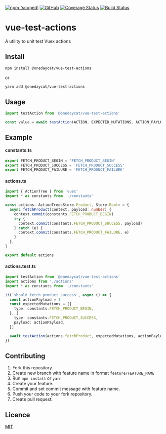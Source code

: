 [![npm (scoped)](https://img.shields.io/npm/v/@onedaycat/vue-test-actions.svg)](https://www.npmjs.com/package/@onedaycat/vue-test-actions)
[![GitHub](https://img.shields.io/github/license/onedaycat/vue-test-actions.svg)](LICENSE)
[![Coverage Status](https://coveralls.io/repos/github/onedaycat/vue-test-actions/badge.svg?branch=master)](https://coveralls.io/github/onedaycat/vue-test-actions?branch=master)
[![Build Status](https://travis-ci.org/onedaycat/vue-test-actions.svg?branch=master)](https://travis-ci.org/onedaycat/vue-test-actions)

# vue-test-actions
A utility to unit test Vuex actions

## Install
```sh
npm install @onedaycat/vue-test-actions
```
or
```sh
yarn add @onedaycat/vue-test-actions
```

## Usage
```typescript
import testAction from '@onedaycat/vue-test-actions'

const value = await testAction(ACTION, EXPECTED_MUTATIONS, ACTION_PAYLOAD, STORE)
```

## Example
#### constants.ts
```typescript
export FETCH_PRODUCT_BEGIN = 'FETCH_PRODUCT_BEGIN'
export FETCH_PRODUCT_SUCCESS = 'FETCH_PRODUCT_SUCCESS'
export FETCH_PRODUCT_FAILURE = 'FETCH_PRODUCT_FAILURE'
```

#### actions.ts
```typescript
import { ActionTree } from 'vuex'
import * as constants from './constants'

const actions: ActionTree<Store.Product, Store.Root> = {
  async fetchProduct(context, payload: number) {
    context.commit(constants.FETCH_PRODUCT_BEGIN)
    try {
      context.commit(constants.FETCH_PRODUCT_SUCCESS, payload)
    } catch (e) {
      context.commit(constants.FETCH_PRODUCT_FAILURE, e)
    }
  },
}

export default actions
```

#### actions.test.ts
```typescript
import testAction from '@onedaycat/vue-test-actions'
import actions from './actions'
import * as constants from './constants'

it('should fetch product success', async () => {
  const actionPayload = 1
  const expectedMutations = [{
    type: constants.FETCH_PRODUCT_BEGIN,
  }, {
    type: constants.FETCH_PRODUCT_SUCCESS,
    payload: actionPayload,
  }]

  await testAction(actions.fetchProduct, expectedMutations, actionPayload)
})
```

## Contributing
1. Fork this repository.
2. Create new branch with feature name in format `feature/FEATURE_NAME`
3. Run `npm install` or `yarn`
3. Create your feature.
4. Commit and set commit message with feature name.
5. Push your code to your fork repository.
6. Create pull request.

## Licence
[MIT](LICENSE)